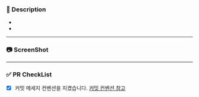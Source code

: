 ### 📝 Description
-
-

--- 
### 📷 ScreenShot


---

### ✅ PR CheckList
- [x] 커밋 메세지 컨벤션을 지켰습니다. <a href=https://velog.io/@dkdlel102/Git-%EC%BB%A4%EB%B0%8B-%EB%A9%94%EC%8B%9C%EC%A7%80-%EC%BB%A8%EB%B2%A4%EC%85%98>커밋 컨벤션 참고</a>
